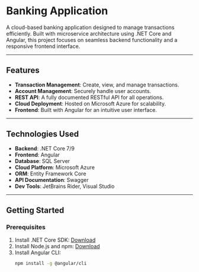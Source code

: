 # Banking Application

A cloud-based banking application designed to manage transactions efficiently. Built with microservice architecture using .NET Core and Angular, this project focuses on seamless backend functionality and a responsive frontend interface.

---

## **Features**
- **Transaction Management**: Create, view, and manage transactions.
- **Account Management**: Securely handle user accounts.
- **REST API**: A fully documented RESTful API for all operations.
- **Cloud Deployment**: Hosted on Microsoft Azure for scalability.
- **Frontend**: Built with Angular for an intuitive user interface.

---

## **Technologies Used**
- **Backend**: .NET Core 7/9
- **Frontend**: Angular
- **Database**: SQL Server
- **Cloud Platform**: Microsoft Azure
- **ORM**: Entity Framework Core
- **API Documentation**: Swagger
- **Dev Tools**: JetBrains Rider, Visual Studio

---

## **Getting Started**

### **Prerequisites**
1. Install .NET Core SDK: [Download](https://dotnet.microsoft.com/download)
2. Install Node.js and npm: [Download](https://nodejs.org/)
3. Install Angular CLI:  
   ```bash
   npm install -g @angular/cli
